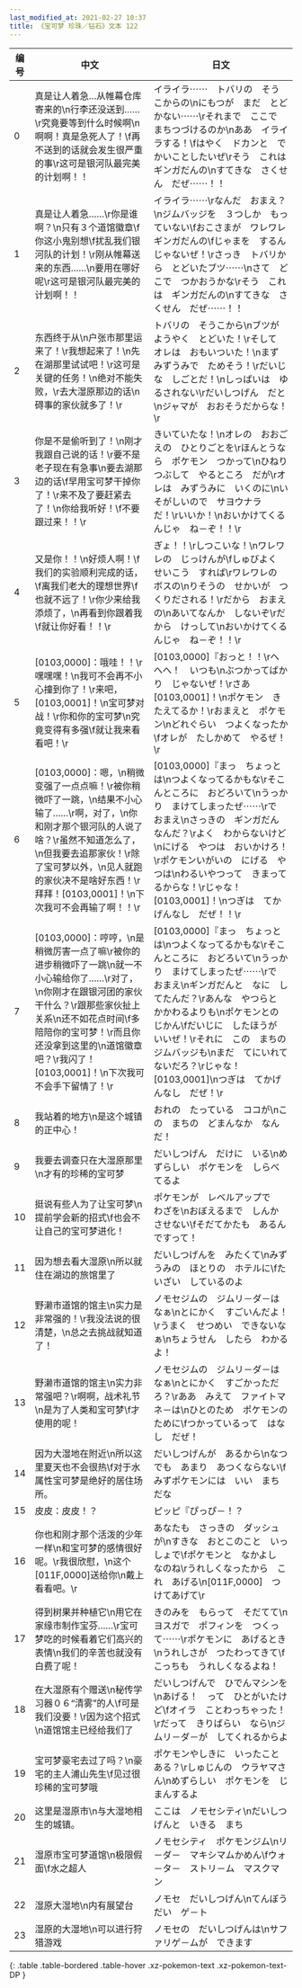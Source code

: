 ```yaml
---
last_modified_at: 2021-02-27 10:37
title: 《宝可梦 珍珠／钻石》文本 122
---
```

| 编号 | 中文 | 日文 |
| ---- | ---- | ---- |
| 0 | 真是让人着急…从帷幕仓库寄来的\n行李还没送到……\r究竟要等到什么时候啊\n啊啊！真是急死人了！\f再不送到的话就会发生很严重的事\r这可是银河队最完美的计划啊！！ | イライラ⋯⋯　トバリの　そうこからの\nにもつが　まだ　とどかない⋯⋯\rそれまで　ここで　まちつづけるのか\nああ　イライラする！\fはやく　ドカンと　でかいことしたいぜ\rそう　これは　ギンガだんの\nすてきな　さくせん　だぜ⋯⋯！！ |
| 1 | 真是让人着急……\r你是谁啊？\n只有３个道馆徽章\f你这小鬼别想\f扰乱我们银河队的计划！\r刚从帷幕送来的东西……\n要用在哪好呢\r这可是银河队最完美的计划啊！！ | イライラ⋯⋯\rなんだ　おまえ？\nジムバッジを　３つしか　もっていない\fおこさまが　ワレワレ　ギンガだんの\fじゃまを　するんじゃないぜ！\rさっき　トバリから　とどいたブツ⋯⋯\nさて　どこで　つかおうかな\rそう　これは　ギンガだんの\nすてきな　さくせん　だぜ⋯⋯！！ |
| 2 | 东西终于从\n户张市那里运来了！\r我想起来了！\n先在湖那里试试吧！\r这可是关键的任务！\n绝对不能失败，\r去大湿原那边的话\n碍事的家伙就多了！\r | トバリの　そうこから\nブツが　ようやく　とどいた！\rそして　オレは　おもいついた！\nまず　みずうみで　ためそう！\rだいじな　しごとだ！\nしっぱいは　ゆるされない\rだいしつげん　だと\nジャマが　おおそうだからな！\r |
| 3 | 你是不是偷听到了！\n刚才我跟自己说的话！\r要不是老子现在有急事\n要去湖那边的话\f早用宝可梦干掉你了！\r来不及了要赶紧去了！\n你给我听好！\f不要跟过来！！\r | きいていたな！\nオレの　おおごえの　ひとりごとを\rほんとうなら　ポケモン　つかって\nひねりつぶして　やるところ　だが\rオレは　みずうみに　いくのに\nいそがしいので　サヨウナラ　だ！\rいいか！\nおいかけてくるんじゃ　ね－ぞ！！\r |
| 4 | 又是你！！\n好烦人啊！\f我们的实验顺利完成的话，\f离我们老大的理想世界\f也就不远了！\r你少来给我添烦了，\n再看到你跟着我\f就让你好看！！\r | ぎょ！！\rしつこいな！\nワレワレの　じっけんが\fしゅびよく　せいこう　すれば\rワレワレの　ボスの\nりそうの　せかいが　つくりだされる！\rだから　おまえの\nあいてなんか　しないぞ\rだから　けっして\nおいかけてくるんじゃ　ね－ぞ！！\r |
| 5 | [0103,0000]：哦哇！！\r嘿嘿嘿！\n我可不会再不小心撞到你了！\r来吧，[0103,0001]！\n宝可梦对战！\r你和你的宝可梦\n究竟变得有多强\f就让我来看看吧！\r | [0103,0000]『おっと！！\rへへへ！　いつも\nぶつかってばかり　じゃないぜ！\rさあ　[0103,0001]！\nポケモン　きたえてるか！\rおまえと　ポケモン\nどれぐらい　つよくなったか\fオレが　たしかめて　やるぜ！\r |
| 6 | [0103,0000]：嗯，\n稍微变强了一点点嘛！\r被你稍微吓了一跳，\n结果不小心输了……\r啊，对了，\n你和刚才那个银河队的人说了啥？\r虽然不知道怎么了，\n但我要去追那家伙！\r除了宝可梦以外，\n见人就跑的家伙决不是啥好东西！\r拜拜！[0103,0001]！\n下次我可不会再输了啊！！\r | [0103,0000]『まっ　ちょっとは\nつよくなってるかもな\rそこんところに　おどろいて\nうっかり　まけてしまったぜ⋯⋯\rで　おまえ\nさっきの　ギンガだん　なんだ？\rよく　わからないけど\nにげる　やつは　おいかけろ！\rポケモンいがいの　にげる　やつは\nわるいやつって　きまってるからな！\rじゃな！　[0103,0001]！\nつぎは　てかげんなし　だぜ！！\r |
| 7 | [0103,0000]：哼哼，\n是稍微厉害一点了嘛\r被你的进步稍微吓了一跳\n就一不小心输给你了……\r对了，\n你刚才在跟银河团的家伙干什么？\r跟那些家伙扯上关系\n还不如花点时间\f多陪陪你的宝可梦！\r而且你还没拿到这里的\n道馆徽章吧？\r我闪了！[0103,0001]！\n下次我可不会手下留情了！\r | [0103,0000]『まっ　ちょっとは\nつよくなってるかもな\rそこんところに　おどろいて\nうっかり　まけてしまったぜ⋯⋯\rで　おまえ\nギンガだんと　なに　してたんだ？\rあんな　やつらと　かかわるよりも\nポケモンとの　じかん\fだいじに　したほうが　いいぜ！\rそれに　この　まちの　ジムバッジも\nまだ　てにいれて　ないだろ？\rじゃな！　[0103,0001]\nつぎは　てかげんなし　だぜ！\r |
| 8 | 我站着的地方\n是这个城镇的正中心！ | おれの　たっている　ココが\nこの　まちの　どまんなか　なんだ！ |
| 9 | 我要去调查只在大湿原那里\n才有的珍稀的宝可梦 | だいしつげん　だけに　いる\nめずらしい　ポケモンを　しらべてるよ |
| 10 | 挺说有些人为了让宝可梦\n提前学会新的招式\f也会不让自己的宝可梦进化！ | ポケモンが　レベルアップで　わざを\nおぼえるまで　しんか　させない\fそだてかたも　あるんですって！ |
| 11 | 因为想去看大湿原\n所以就住在湖边的旅馆里了 | だいしつげんを　みたくて\nみずうみの　ほとりの　ホテルに\fたいざい　しているのよ |
| 12 | 野濑市道馆的馆主\n实力是非常强的！\r我没法说的很清楚，\n总之去挑战就知道了！ | ノモセジムの　ジムリ－ダ－はなぁ\nとにかく　すごいんだよ！\rうまく　せつめい　できないなぁ\nちょうせん　したら　わかるよ！ |
| 13 | 野濑市道馆的馆主\n实力非常强吧？\r啊啊，战术礼节\n是为了人类和宝可梦\f才使用的呢！ | ノモセジムの　ジムリ－ダ－はなぁ\nとにかく　すごかっただろ？\rああ　みえて　ファイトマネ－は\nひとのため　ポケモンのために\fつかっているって　はなし　だぜ！ |
| 14 | 因为大湿地在附近\n所以这里夏天也不会很热\f对于水属性宝可梦是绝好的居住场所。 | だいしつげんが　あるから\nなつでも　あまり　あつくならない\fみずポケモンには　いい　まち　だな |
| 15 | 皮皮：皮皮！？ | ピッピ『ぴっぴ－！？ |
| 16 | 你也和刚才那个活泼的少年一样\n和宝可梦的感情很好呢。\r我很欣慰，\n这个[011F,0000]送给你\n戴上看看吧。\r | あなたも　さっきの　ダッシュが\nすきな　おとこのこと　いっしょで\fポケモンと　なかよし　なのね\rうれしくなったから　これ　あげる\n[011F,0000]　つけてあげて\r |
| 17 | 得到树果并种植它\n用它在家缘市制作宝芬……\r宝可梦吃的时候看着它们高兴的表情\n我们的辛苦也就没有白费了呢！ | きのみを　もらって　そだてて\nヨスガで　ポフィンを　つくって⋯⋯\rポケモンに　あげるとき\nうれしさが　つたわってきて\fこっちも　うれしくなるよね！ |
| 18 | 在大湿原有个赠送\n秘传学习器０６“清雾”的人\f可是我们没要！\r因为这个招式\n道馆馆主已经给我们了 | だいしつげんで　ひでんマシンを\nあげる！　って　ひとがいたけど\fオイラ　ことわっちゃった！\rだって　きりばらい　なら\nジムリ－ダ－が　してくれるからよ |
| 19 | 宝可梦豪宅去过了吗？\n豪宅的主人浦山先生\f见过很珍稀的宝可梦哦 | ポケモンやしきに　いったことある？\rしゅじんの　ウラヤマさん\nめずらしい　ポケモンを　じまんするよ |
| 20 | 这里是湿原市\n与大湿地相生的城镇。 | ここは　ノモセシティ\nだいしつげんと　いきる　まち |
| 21 | 湿原市宝可梦道馆\n极限假面\f水之超人 | ノモセシティ　ポケモンジム\nリ－ダ－　マキシマムかめん\fウォ－タ－　ストリ－ム　マスクマン |
| 22 | 湿原大湿地\n内有展望台 | ノモセ　だいしつげん\nてんぼうだい　ゲ－ト |
| 23 | 湿原的大湿地\n可以进行狩猎游戏 | ノモセの　だいしつげんは\nサファリゲ－ムが　できます |
{: .table .table-bordered .table-hover .xz-pokemon-text .xz-pokemon-text-DP }